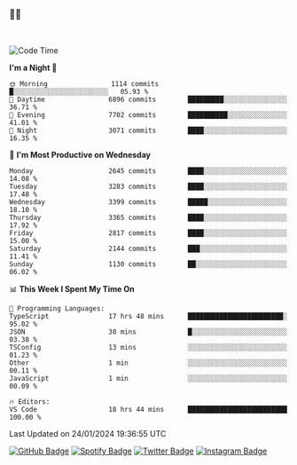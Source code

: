 ### 🤙🍺

<!-- <a href="https://github-readme-stats.vercel.app/api?username=hzak2xx&count_private=true&show_icons=true&theme=dracula">
  <img align="center" src="https://github-readme-stats.vercel.app/api?username=hzak2xx&count_private=true&show_icons=true&theme=dracula" />
</a>
</br> -->
</br>

<!--START_SECTION:waka-->
![Code Time](http://img.shields.io/badge/Code%20Time-3%2C003%20hrs%2017%20mins-blue)

**I'm a Night 🦉** 

```text
🌞 Morning                1114 commits        █░░░░░░░░░░░░░░░░░░░░░░░░   05.93 % 
🌆 Daytime                6896 commits        █████████░░░░░░░░░░░░░░░░   36.71 % 
🌃 Evening                7702 commits        ██████████░░░░░░░░░░░░░░░   41.01 % 
🌙 Night                  3071 commits        ████░░░░░░░░░░░░░░░░░░░░░   16.35 % 
```
📅 **I'm Most Productive on Wednesday** 

```text
Monday                   2645 commits        ████░░░░░░░░░░░░░░░░░░░░░   14.08 % 
Tuesday                  3283 commits        ████░░░░░░░░░░░░░░░░░░░░░   17.48 % 
Wednesday                3399 commits        █████░░░░░░░░░░░░░░░░░░░░   18.10 % 
Thursday                 3365 commits        ████░░░░░░░░░░░░░░░░░░░░░   17.92 % 
Friday                   2817 commits        ████░░░░░░░░░░░░░░░░░░░░░   15.00 % 
Saturday                 2144 commits        ███░░░░░░░░░░░░░░░░░░░░░░   11.41 % 
Sunday                   1130 commits        ██░░░░░░░░░░░░░░░░░░░░░░░   06.02 % 
```


📊 **This Week I Spent My Time On** 

```text
💬 Programming Languages: 
TypeScript               17 hrs 48 mins      ████████████████████████░   95.02 % 
JSON                     38 mins             █░░░░░░░░░░░░░░░░░░░░░░░░   03.38 % 
TSConfig                 13 mins             ░░░░░░░░░░░░░░░░░░░░░░░░░   01.23 % 
Other                    1 min               ░░░░░░░░░░░░░░░░░░░░░░░░░   00.11 % 
JavaScript               1 min               ░░░░░░░░░░░░░░░░░░░░░░░░░   00.09 % 

🔥 Editors: 
VS Code                  18 hrs 44 mins      █████████████████████████   100.00 % 
```


 Last Updated on 24/01/2024 19:36:55 UTC
<!--END_SECTION:waka-->

[![GitHub Badge](https://img.shields.io/badge/GitHub-100000?style=for-the-badge&logo=github&logoColor=white)](https://github.com/hzak2xx)
[![Spotify Badge](https://img.shields.io/badge/Spotify-1ED760?&style=for-the-badge&logo=spotify&logoColor=white)](https://open.spotify.com/user/uf90s6sbbh75a1mt44clkhkvf)
[![Twitter Badge](https://img.shields.io/badge/Twitter-1DA1F2?style=for-the-badge&logo=twitter&logoColor=white)](https://twitter.com/hzak2xx)
[![Instagram Badge](https://img.shields.io/badge/Instagram-E4405F?style=for-the-badge&logo=instagram&logoColor=white)](https://www.instagram.com/hzak2xx/)
